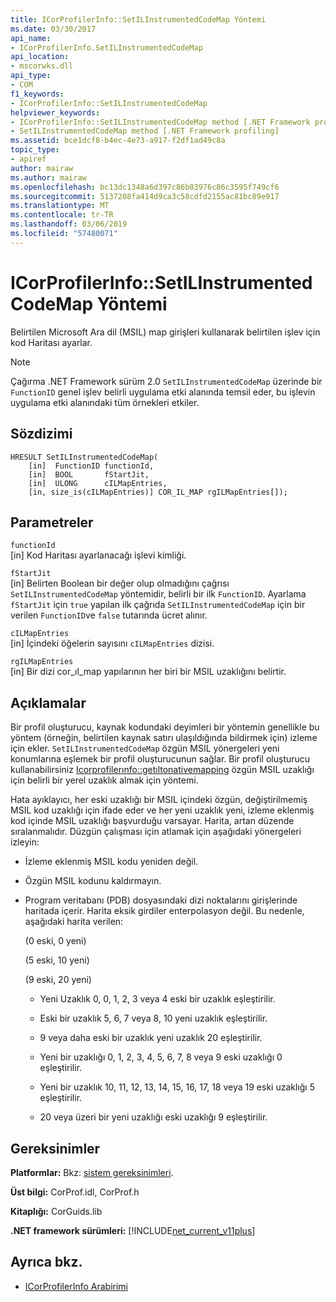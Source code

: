 ```yaml
---
title: ICorProfilerInfo::SetILInstrumentedCodeMap Yöntemi
ms.date: 03/30/2017
api_name:
- ICorProfilerInfo.SetILInstrumentedCodeMap
api_location:
- mscorwks.dll
api_type:
- COM
f1_keywords:
- ICorProfilerInfo::SetILInstrumentedCodeMap
helpviewer_keywords:
- ICorProfilerInfo::SetILInstrumentedCodeMap method [.NET Framework profiling]
- SetILInstrumentedCodeMap method [.NET Framework profiling]
ms.assetid: bce1dcf8-b4ec-4e73-a917-f2df1ad49c8a
topic_type:
- apiref
author: mairaw
ms.author: mairaw
ms.openlocfilehash: bc13dc1348a6d397c86b03976c86c3595f749cf6
ms.sourcegitcommit: 5137208fa414d9ca3c58cdfd2155ac81bc89e917
ms.translationtype: MT
ms.contentlocale: tr-TR
ms.lasthandoff: 03/06/2019
ms.locfileid: "57480071"
---
```

# <a name="icorprofilerinfosetilinstrumentedcodemap-method"></a>ICorProfilerInfo::SetILInstrumentedCodeMap Yöntemi
Belirtilen Microsoft Ara dil (MSIL) map girişleri kullanarak belirtilen işlev için kod Haritası ayarlar.  
  
> [!NOTE]
>  Çağırma .NET Framework sürüm 2.0 `SetILInstrumentedCodeMap` üzerinde bir `FunctionID` genel işlev belirli uygulama etki alanında temsil eder, bu işlevin uygulama etki alanındaki tüm örnekleri etkiler.  
  
## <a name="syntax"></a>Sözdizimi  
  
```  
HRESULT SetILInstrumentedCodeMap(  
    [in]  FunctionID functionId,  
    [in]  BOOL       fStartJit,  
    [in]  ULONG      cILMapEntries,  
    [in, size_is(cILMapEntries)] COR_IL_MAP rgILMapEntries[]);  
```  
  
## <a name="parameters"></a>Parametreler  
 `functionId`  
 [in] Kod Haritası ayarlanacağı işlevi kimliği.  
  
 `fStartJit`  
 [in] Belirten Boolean bir değer olup olmadığını çağrısı `SetILInstrumentedCodeMap` yöntemidir, belirli bir ilk `FunctionID`. Ayarlama `fStartJit` için `true` yapılan ilk çağrıda `SetILInstrumentedCodeMap` için bir verilen `FunctionID`ve `false` tutarında ücret alınır.  
  
 `cILMapEntries`  
 [in] İçindeki öğelerin sayısını `cILMapEntries` dizisi.  
  
 `rgILMapEntries`  
 [in] Bir dizi cor_ıl_map yapılarının her biri bir MSIL uzaklığını belirtir.  
  
## <a name="remarks"></a>Açıklamalar  
 Bir profil oluşturucu, kaynak kodundaki deyimleri bir yöntemin genellikle bu yöntem (örneğin, belirtilen kaynak satırı ulaşıldığında bildirmek için) izleme için ekler. `SetILInstrumentedCodeMap` özgün MSIL yönergeleri yeni konumlarına eşlemek bir profil oluşturucunun sağlar. Bir profil oluşturucu kullanabilirsiniz [Icorprofilerınfo::getıltonativemapping](../../../../docs/framework/unmanaged-api/profiling/icorprofilerinfo-getiltonativemapping-method.md) özgün MSIL uzaklığı için belirli bir yerel uzaklık almak için yöntemi.  
  
 Hata ayıklayıcı, her eski uzaklığı bir MSIL içindeki özgün, değiştirilmemiş MSIL kod uzaklığı için ifade eder ve her yeni uzaklık yeni, izleme eklenmiş kod içinde MSIL uzaklığı başvurduğu varsayar. Harita, artan düzende sıralanmalıdır. Düzgün çalışması için atlamak için aşağıdaki yönergeleri izleyin:  
  
-   İzleme eklenmiş MSIL kodu yeniden değil.  
  
-   Özgün MSIL kodunu kaldırmayın.  
  
-   Program veritabanı (PDB) dosyasındaki dizi noktalarını girişlerinde haritada içerir. Harita eksik girdiler enterpolasyon değil. Bu nedenle, aşağıdaki harita verilen:  
  
     (0 eski, 0 yeni)  
  
     (5 eski, 10 yeni)  
  
     (9 eski, 20 yeni)  
  
    -   Yeni Uzaklık 0, 0, 1, 2, 3 veya 4 eski bir uzaklık eşleştirilir.  
  
    -   Eski bir uzaklık 5, 6, 7 veya 8, 10 yeni uzaklık eşleştirilir.  
  
    -   9 veya daha eski bir uzaklık yeni uzaklık 20 eşleştirilir.  
  
    -   Yeni bir uzaklığı 0, 1, 2, 3, 4, 5, 6, 7, 8 veya 9 eski uzaklığı 0 eşleştirilir.  
  
    -   Yeni bir uzaklık 10, 11, 12, 13, 14, 15, 16, 17, 18 veya 19 eski uzaklığı 5 eşleştirilir.  
  
    -   20 veya üzeri bir yeni uzaklığı eski uzaklığı 9 eşleştirilir.  
  
## <a name="requirements"></a>Gereksinimler  
 **Platformlar:** Bkz: [sistem gereksinimleri](../../../../docs/framework/get-started/system-requirements.md).  
  
 **Üst bilgi:** CorProf.idl, CorProf.h  
  
 **Kitaplığı:** CorGuids.lib  
  
 **.NET framework sürümleri:** [!INCLUDE[net_current_v11plus](../../../../includes/net-current-v11plus-md.md)]  
  
## <a name="see-also"></a>Ayrıca bkz.
- [ICorProfilerInfo Arabirimi](../../../../docs/framework/unmanaged-api/profiling/icorprofilerinfo-interface.md)
